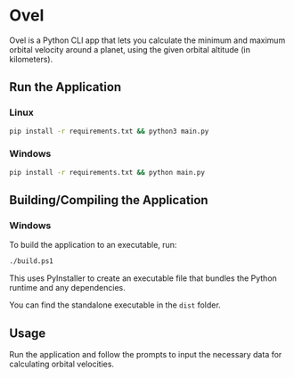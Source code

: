 # Ovel

Ovel is a Python CLI app that lets you calculate the minimum and maximum orbital velocity around a planet, using the given orbital altitude (in kilometers).

## Run the Application

### Linux
```sh
pip install -r requirements.txt && python3 main.py
```

### Windows
```sh
pip install -r requirements.txt && python main.py
```

## Building/Compiling the Application

### Windows
To build the application to an executable, run:
```sh
./build.ps1
```
This uses PyInstaller to create an executable file that bundles the Python runtime and any dependencies.

You can find the standalone executable in the `dist` folder.

## Usage

Run the application and follow the prompts to input the necessary data for calculating orbital velocities.